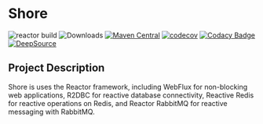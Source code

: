 # Shore
![reactor build](https://github.com/youtaqiu/shore/actions/workflows/build.yml/badge.svg?branch=main)
 <img src="https://img.shields.io/badge/Spring%20Boot-3.4-blue.svg" alt="Downloads">
[![Maven Central](https://img.shields.io/maven-central/v/sh.rime.reactor/shore-bom?label=Maven%20Central)](https://search.maven.org/search?q=g:sh.rime.reactor%20AND%20a:shore-bom)
[![codecov](https://codecov.io/github/youtaqiu/shore/graph/badge.svg?token=EJGV9DG25R)](https://codecov.io/github/youtaqiu/shore)
[![Codacy Badge](https://app.codacy.com/project/badge/Grade/ca2e9c04be8a43c0b968c2c8a31e0908)](https://app.codacy.com/gh/youtaqiu/shore/dashboard?utm_source=gh&utm_medium=referral&utm_content=&utm_campaign=Badge_grade)
[![DeepSource](https://app.deepsource.com/gh/youtaqiu/shore.svg/?label=active+issues&show_trend=true&token=RZ9ojxQ7duPZii8mR23jbuUT)](https://app.deepsource.com/gh/youtaqiu/shore/)


## Project Description

Shore is uses the Reactor framework, including WebFlux for non-blocking web applications, R2DBC for reactive database connectivity, Reactive Redis for reactive operations on Redis, and Reactor RabbitMQ for reactive messaging with RabbitMQ.

